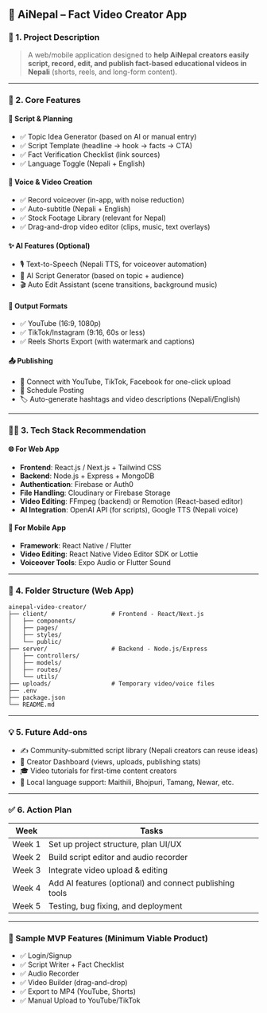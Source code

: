 
## 🎥 AiNepal – Fact Video Creator App

### 🧩 1. **Project Description**

> A web/mobile application designed to **help AiNepal creators easily script, record, edit, and publish fact-based educational videos in Nepali** (shorts, reels, and long-form content).

---

### 🔧 2. **Core Features**

#### 📜 Script & Planning

* ✅ Topic Idea Generator (based on AI or manual entry)
* ✅ Script Template (headline → hook → facts → CTA)
* ✅ Fact Verification Checklist (link sources)
* ✅ Language Toggle (Nepali + English)

#### 🎤 Voice & Video Creation

* ✅ Record voiceover (in-app, with noise reduction)
* ✅ Auto-subtitle (Nepali + English)
* ✅ Stock Footage Library (relevant for Nepal)
* ✅ Drag-and-drop video editor (clips, music, text overlays)

#### ✨ AI Features (Optional)

* 🎙️ Text-to-Speech (Nepali TTS, for voiceover automation)
* 🧠 AI Script Generator (based on topic + audience)
* 🎬 Auto Edit Assistant (scene transitions, background music)

#### 📱 Output Formats

* ✅ YouTube (16:9, 1080p)
* ✅ TikTok/Instagram (9:16, 60s or less)
* ✅ Reels Shorts Export (with watermark and captions)

#### 📤 Publishing

* 🔗 Connect with YouTube, TikTok, Facebook for one-click upload
* 📅 Schedule Posting
* 🏷️ Auto-generate hashtags and video descriptions (Nepali/English)

---

### 🧑‍💻 3. **Tech Stack Recommendation**

#### 🌐 For Web App

* **Frontend**: React.js / Next.js + Tailwind CSS
* **Backend**: Node.js + Express + MongoDB
* **Authentication**: Firebase or Auth0
* **File Handling**: Cloudinary or Firebase Storage
* **Video Editing**: FFmpeg (backend) or Remotion (React-based editor)
* **AI Integration**: OpenAI API (for scripts), Google TTS (Nepali voice)

#### 📱 For Mobile App

* **Framework**: React Native / Flutter
* **Video Editing**: React Native Video Editor SDK or Lottie
* **Voiceover Tools**: Expo Audio or Flutter Sound

---

### 🧰 4. **Folder Structure (Web App)**

```
ainepal-video-creator/
├── client/                  # Frontend - React/Next.js
│   ├── components/
│   ├── pages/
│   ├── styles/
│   └── public/
├── server/                  # Backend - Node.js/Express
│   ├── controllers/
│   ├── models/
│   ├── routes/
│   └── utils/
├── uploads/                 # Temporary video/voice files
├── .env
├── package.json
└── README.md
```

---

### 💡 5. **Future Add-ons**

* ✍️ Community-submitted script library (Nepali creators can reuse ideas)
* 🏅 Creator Dashboard (views, uploads, publishing stats)
* 🎓 Video tutorials for first-time content creators
* 💬 Local language support: Maithili, Bhojpuri, Tamang, Newar, etc.

---

### ✅ 6. **Action Plan**

| Week   | Tasks                                                   |
| ------ | ------------------------------------------------------- |
| Week 1 | Set up project structure, plan UI/UX                    |
| Week 2 | Build script editor and audio recorder                  |
| Week 3 | Integrate video upload & editing                        |
| Week 4 | Add AI features (optional) and connect publishing tools |
| Week 5 | Testing, bug fixing, and deployment                     |

---

### 📌 Sample MVP Features (Minimum Viable Product)

* ✅ Login/Signup
* ✅ Script Writer + Fact Checklist
* ✅ Audio Recorder
* ✅ Video Builder (drag-and-drop)
* ✅ Export to MP4 (YouTube, Shorts)
* ✅ Manual Upload to YouTube/TikTok


